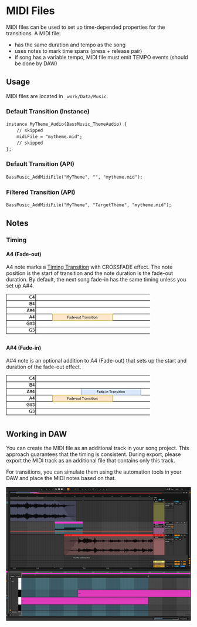 # MIDI Files

MIDI files can be used to set up time-depended properties for the transitions.
A MIDI file:

* has the same duration and tempo as the song
* uses notes to mark time spans (press + release pair)
* if song has a variable tempo, MIDI file must emit TEMPO events (should be done by DAW)

## Usage

MIDI files are located in `_work/Data/Music`.

### Default Transition (Instance)

```dae
instance MyTheme_Audio(BassMusic_ThemeAudio) {
    // skipped
    midiFile = "mytheme.mid";
    // skipped
};
```

### Default Transition (API)

```dae
BassMusic_AddMidiFile("MyTheme", "", "mytheme.mid");
```

### Filtered Transition (API)

```dae
BassMusic_AddMidiFile("MyTheme", "TargetTheme", "mytheme.mid");
```

## Notes

### Timing

#### A4 (Fade-out)

A4 note marks a [Timing Transition](timing.md) with CROSSFADE effect. The note position is the start of transition
and the note duration is the fade-out duration. By default, the next song fade-in has the same timing unless you
set up A#4.

![A4](a4.webp)

#### A#4 (Fade-in)

A#4 note is an optional addition to A4 (Fade-out) that sets up the start and duration of the fade-out effect.

![A#4](asharp4.webp)

## Working in DAW

You can create the MIDI file as an additional track in your song project. This approach guarantees that the timing 
is consistent. During export, please export the MIDI track as an additional file that contains only this track.

For transitions, you can simulate them using the automation tools in your DAW and place the MIDI notes based on that.

![MIDI in Ableton](midi-1.png)